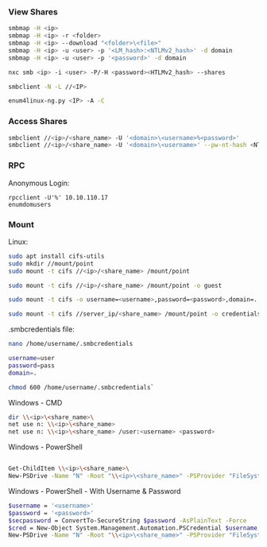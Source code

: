 ### View Shares

```bash
smbmap -H <ip>
smbmap -H <ip> -r <folder>
smbmap -H <ip> --download "<folder>\<file>"
smbmap -H <ip> -u <user> -p '<LM_hash>:<NTLMv2_hash>' -d domain 
smbmap -H <ip> -u <user> -p '<password>' -d domain

nxc smb <ip> -i <user> -P/-H <password><HTLMv2_hash> --shares

smbclient -N -L //<IP>
```

```bash
enum4linux-ng.py <IP> -A -C
```
### Access Shares

```bash
smbclient //<ip>/<share_name> -U '<domain>\<username>%<password>'
smbclient //<ip>/<share_name> -U '<domain>\<username>' --pw-nt-hash <NTLMv2_hash>
```

### RPC

Anonymous Login:

```
rpcclient -U'%' 10.10.110.17
enumdomusers
```

### Mount

Linux:

```bash
sudo apt install cifs-utils
sudo mkdir //mount/point
sudo mount -t cifs //<ip>/<share_name> /mount/point
```

```bash
sudo mount -t cifs //<ip>/<share_name> /mount/point -o guest
```

```bash
sudo mount -t cifs -o username=<username>,password=<password>,domain=. //<ip>/<share_name> /mount/point
```

```bash
sudo mount -t cifs //server_ip/<share_name> /mount/point -o credentials=/home/username/.smbcredentials
```

.smbcredentials file:

```bash
nano /home/username/.smbcredentials

username=user 
password=pass
domain=.

chmod 600 /home/username/.smbcredentials`
```

Windows - CMD

```bash
dir \\<ip>\<share_name>\
net use n: \\<ip>\<share_name>
net use n: \\<ip>\<share_name> /user:<username> <password>
```

Windows - PowerShell

```bash

Get-ChildItem \\<ip>\<share_name>\
New-PSDrive -Name "N" -Root "\\<ip>\<share_name>" -PSProvider "FileSystem"
```

Windows - PowerShell - With Username & Password

```bash
$username = '<username>'
$password = '<password>'
$secpassword = ConvertTo-SecureString $password -AsPlainText -Force
$cred = New-Object System.Management.Automation.PSCredential $username, $secpassword
New-PSDrive -Name "N" -Root "\\<ip>\<share_name>" -PSProvider "FileSystem" -Credential $
```
